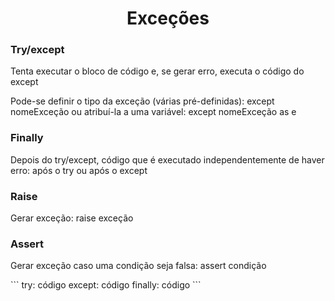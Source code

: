<h1 align="center">Exceções</h1>

<h3>Try/except</h3>
<p>Tenta executar o bloco de código e, se gerar erro, executa o código do except</p>
<p>Pode-se definir o tipo da exceção (várias pré-definidas): except nomeExceção ou atribuí-la a uma variável: except nomeExceção as e</p>

<h3>Finally</h3>
<p>Depois do try/except, código que é executado independentemente de haver erro: após o try ou após o except</p>

<h3>Raise</h3>
<p>Gerar exceção: raise exceção</p>

<h3>Assert</h3>
<p>Gerar exceção caso uma condição seja falsa: assert condição</p>
```
try:
  código
except:
  código
finally:
  código
```
